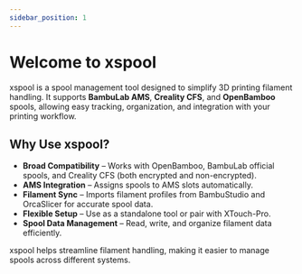 ```yaml
---
sidebar_position: 1
---
```


# Welcome to xspool

xspool is a spool management tool designed to simplify 3D printing filament handling. It supports **BambuLab AMS**, **Creality CFS**, and **OpenBamboo** spools, allowing easy tracking, organization, and integration with your printing workflow.

## Why Use xspool?

- **Broad Compatibility** – Works with OpenBamboo, BambuLab official spools, and Creality CFS (both encrypted and non-encrypted).
- **AMS Integration** – Assigns spools to AMS slots automatically.
- **Filament Sync** – Imports filament profiles from BambuStudio and OrcaSlicer for accurate spool data.
- **Flexible Setup** – Use as a standalone tool or pair with XTouch-Pro.
- **Spool Data Management** – Read, write, and organize filament data efficiently.

xspool helps streamline filament handling, making it easier to manage spools across different systems.
